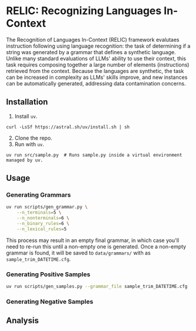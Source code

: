 # RELIC: Recognizing Languages In-Context

The Recognition of Languages In-Context (RELIC) framework evalutaes instruction following using language recognition: the task of determining if a string was generated by a grammar that defines a synthetic language. Unlike many standard evaluations of LLMs' ability to use their context, this task requires composing together a large number of elements (instructions) retrieved from the context. Because the languages are synthetic, the task can be increased in complexity as LLMs' skills improve, and new instances can be automatically generated, addressing data contamination concerns.

## Installation

1. Install `uv`.

```shell
curl -LsSf https://astral.sh/uv/install.sh | sh
```

2. Clone the repo.
3. Run with `uv`.

```shell
uv run src/sample.py  # Runs sample.py inside a virtual environment managed by uv.
```

## Usage

### Generating Grammars

```bash
uv run scripts/gen_grammar.py \
    --n_terminals=5 \
    --n_nonterminals=6 \
    --n_binary_rules=6 \
    --n_lexical_rules=5
```

This process may result in an empty final grammar, in which case you'll need to re-run this until a non-empty one is generated. Once a non-empty grammar is found, it will be saved to `data/grammars/` with as `sample_trim_DATETIME.cfg`.

### Generating Positive Samples

```bash
uv run scripts/gen_samples.py --grammar_file sample_trim_DATETIME.cfg
```

### Generating Negative Samples

## Analysis
